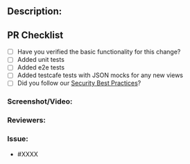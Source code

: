 ## Description:



## PR Checklist

- [ ] Have you verified the basic functionality for this change?
- [ ] Added unit tests
- [ ] Added e2e tests
- [ ] Added testcafe tests with JSON mocks for any new views
- [ ] Did you follow our [Security Best Practices](https://oktawiki.atlassian.net/wiki/display/eng/Security+Best+practices)?

### Screenshot/Video:


### Reviewers:


### Issue:

- #XXXX


